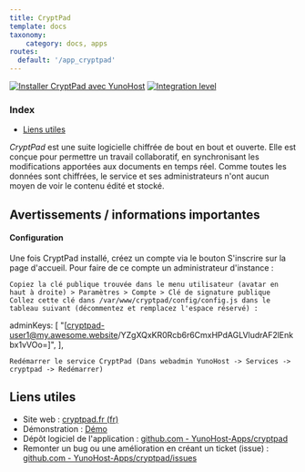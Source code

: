 ```yaml
---
title: CryptPad
template: docs
taxonomy:
    category: docs, apps
routes:
  default: '/app_cryptpad'
---
```


[![Installer CryptPad avec YunoHost](https://install-app.yunohost.org/install-with-yunohost.svg)](https://install-app.yunohost.org/?app=cryptpad) [![Integration level](https://dash.yunohost.org/integration/cryptpad.svg)](https://dash.yunohost.org/appci/app/cryptpad)

### Index

- [Liens utiles](#liens-utiles)

*CryptPad* est une suite logicielle chiffrée de bout en bout et ouverte. Elle est conçue pour permettre un travail collaboratif, en synchronisant les modifications apportées aux documents en temps réel. Comme toutes les données sont chiffrées, le service et ses administrateurs n'ont aucun moyen de voir le contenu édité et stocké.

## Avertissements / informations importantes

#### Configuration

Une fois CryptPad installé, créez un compte via le bouton S'inscrire sur la page d'accueil. Pour faire de ce compte un administrateur d'instance :

    Copiez la clé publique trouvée dans le menu utilisateur (avatar en haut à droite) > Paramètres > Compte > Clé de signature publique
    Collez cette clé dans /var/www/cryptpad/config/config.js dans le tableau suivant (décommentez et remplacez l'espace réservé) :

adminKeys: [
        "[cryptpad-user1@my.awesome.website/YZgXQxKR0Rcb6r6CmxHPdAGLVludrAF2lEnkbx1vVOo=]",
],

    Redémarrer le service CryptPad (Dans webadmin YunoHost -> Services -> cryptpad -> Redémarrer)

## Liens utiles

+ Site web : [cryptpad.fr (fr)](https://cryptpad.fr/)
+ Démonstration : [Démo](https://cryptpad.fr/)
+ Dépôt logiciel de l'application : [github.com - YunoHost-Apps/cryptpad](https://github.com/YunoHost-Apps/cryptpad_ynh)
+ Remonter un bug ou une amélioration en créant un ticket (issue) : [github.com - YunoHost-Apps/cryptpad/issues](https://github.com/YunoHost-Apps/cryptpad_ynh/issues)

